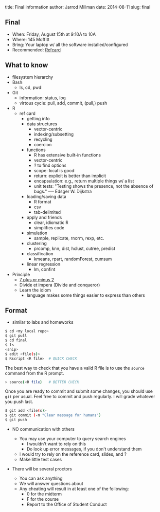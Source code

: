 title: Final information
author: Jarrod Millman
date: 2014-08-11
slug: final


Final
-----

- When: Friday, August 15th at 9:10A to 10A
- Where: 145 Moffitt
- Bring: Your laptop w/ all the software installed/configured
- Recommended: [Refcard](http://cran.r-project.org/doc/contrib/Baggott-refcard-v2.pdf)

What to know
------------


- filesystem hierarchy
- Bash
    - ls, cd, pwd
- Git
  - information: status, log
  - virtous cycle:  pull, add, commit, (pull,) push  
- R
    - ref card
      - getting info
      - data structures
        - vector-centric
        - indexing/subsetting
        - recycling
        - coercion
      - functions
        - R has extensive built-in functions
        - vector-centric
        - ?<function> to find options
        - scope:  local is good
        - return: explicit is better than implicit
        - encapsulation: e.g., return multiple things w/ a list
        - unit tests: "Testing shows the presence, not the absence of bugs."
                       --- Edsger W. Dijkstra 
      - loading/saving data
        - R format
        - csv
        - tab-delimited
      - apply and friends
        - clear, idiomatic R
        - simplifies code
      - simulation
        - sample, replicate, rnorm, rexp, etc.
      - clustering
        - prcomp, knn, dist, hclust, cutree, predict
      - classification
        - kmeans, rpart, randomForest, cumsum
      - linear regression
        - lm, confint
- Principle
    - [7 plus or minus 2](https://en.wikipedia.org/wiki/The_Magical_Number_Seven,_Plus_or_Minus_Two)
    - Divide et impera (Divide and conqueror)
    - Learn the idiom
      - language makes some things easier to express than others


Format
------

- similar to labs and homeworks

```bash
$ cd <my local repo>
$ git pull
$ cd final
$ ls
<snip>
$ edit <file(s)>
$ Rscript <R file>  # QUICK CHECK
```

The best way to check that you have a valid R file is to use the ```source```
command from the R prompt.

```bash
> source(<R file)   # BETTER CHECK
```

Once you are ready to commit and submit some changes, you should use ```git```
per usual.  Feel free to commit and push regularly.  I will grade whatever
you push last.

```bash
$ git add <file(s)>
$ git commit (-m "Clear message for humans")
$ git push
```

- NO communication with others
    - You may use your computer to query search engines
      - I wouldn't want to rely on this
      - Do look up error messages, if you don't understand them
    - I would try to rely on the reference card, slides, and ?
    - Make little test cases

- There will be several proctors
    - You can ask anything
    - We will answer questions about 
    - Any cheating will result in at least one of the following:
        - 0 for the midterm
        - F for the course
        - Report to the Office of Student Conduct

